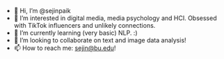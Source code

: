 - 👋 Hi, I’m @sejinpaik
- 👀 I’m interested in digital media, media psychology and HCI. Obsessed with TikTok influencers and unlikely connections. 
- 🌱 I’m currently learning (very basic) NLP. :) 
- 💞️ I’m looking to collaborate on text and image data analysis!
- 📫 How to reach me: sejin@bu.edu! 

<!---
sejinpaik/sejinpaik is a ✨ special ✨ repository because its `README.md` (this file) appears on your GitHub profile.
You can click the Preview link to take a look at your changes.
--->
